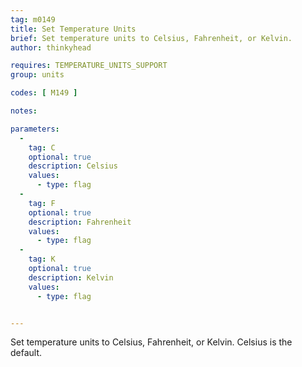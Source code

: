 ```yaml
---
tag: m0149
title: Set Temperature Units
brief: Set temperature units to Celsius, Fahrenheit, or Kelvin.
author: thinkyhead

requires: TEMPERATURE_UNITS_SUPPORT
group: units

codes: [ M149 ]

notes:

parameters:
  -
    tag: C
    optional: true
    description: Celsius
    values:
      - type: flag
  -
    tag: F
    optional: true
    description: Fahrenheit
    values:
      - type: flag
  -
    tag: K
    optional: true
    description: Kelvin
    values:
      - type: flag


---
```


Set temperature units to Celsius, Fahrenheit, or Kelvin. Celsius is the default.
